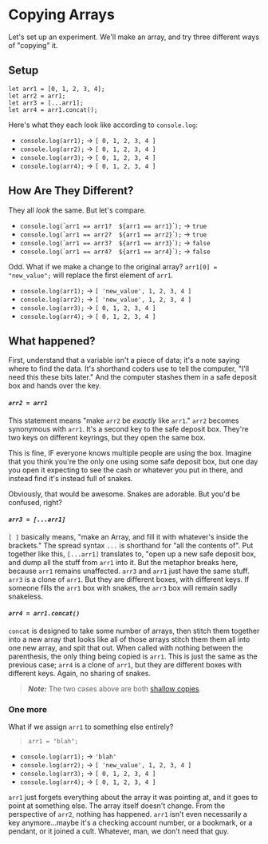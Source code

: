 # Copying Arrays

Let's set up an experiment. We'll make an array, and try three different ways of "copying" it.

## Setup

```
let arr1 = [0, 1, 2, 3, 4];
let arr2 = arr1;
let arr3 = [...arr1];
let arr4 = arr1.concat();
```

Here's what they each look like according to `console.log`:
- `console.log(arr1);` →  `[ 0, 1, 2, 3, 4 ]`
- `console.log(arr2);` →  `[ 0, 1, 2, 3, 4 ]`
- `console.log(arr3);` →  `[ 0, 1, 2, 3, 4 ]`
- `console.log(arr4);` →  `[ 0, 1, 2, 3, 4 ]`

## How Are They Different?

They all *look* the same. But let's compare.

- `console.log(`\``arr1 == arr1?  ${arr1 == arr1}`\``);` → `true`
- `console.log(`\``arr1 == arr2?  ${arr1 == arr2}`\``);` → `true`
- `console.log(`\``arr1 == arr3?  ${arr1 == arr3}`\``);` → `false`
- `console.log(`\``arr1 == arr4?  ${arr1 == arr4}`\``);` → `false`

Odd. What if we make a change to the original array?
`arr1[0] = "new_value";` will replace the first element of `arr1`.

- `console.log(arr1);` →  `[ 'new_value', 1, 2, 3, 4 ]`
- `console.log(arr2);` →  `[ 'new_value', 1, 2, 3, 4 ]`
- `console.log(arr3);` →  `[ 0, 1, 2, 3, 4 ]`
- `console.log(arr4);` →  `[ 0, 1, 2, 3, 4 ]`

## What happened?

First, understand that a variable isn't a piece of data; it's a note saying where to find the data. It's shorthand coders use to tell the computer, "I'll need this these bits later." And the computer stashes them in a safe deposit box and hands over the key.

#### _`arr2 = arr1`_

This statement means "make `arr2` be _exactly_ like `arr1`." `arr2` becomes synonymous with `arr1`. It's a second key to the safe deposit box. They're two keys on different keyrings, but they open the same box.

This is fine, IF everyone knows multiple people are using the box. Imagine that you think you're the only one using some safe deposit box, but one day you open it expecting to see the cash or whatever you put in there, and instead find it's instead full of snakes.

Obviously, that would be awesome. Snakes are adorable. But you'd be confused, right?

#### _`arr3 = [...arr1]`_

`[ ]` basically means, "make an Array, and fill it with whatever's inside the brackets." The spread syntax `...` is shorthand for "all the contents of". Put together like this, `[...arr1]` translates to, "open up a new safe deposit box, and dump all the stuff from `arr1` into it. But the metaphor breaks here, because `arr1` remains unaffected. `arr3` and `arr1` just have the same stuff. `arr3` is a clone of `arr1`. But they are different boxes, with different keys. If someone fills the `arr1` box with snakes, the `arr3` box will remain sadly snakeless.

#### _`arr4 = arr1.concat()`_

`concat` is designed to take some number of arrays, then stitch them together into a new array that looks like all of those arrays stitch them them all into one new array, and spit that out. When called with nothing between the parenthesis, the only thing being copied is `arr1`. This is just the same as the previous case; `arr4` is a clone of `arr1`, but they are different boxes with different keys. Again, no sharing of snakes.

> **_Note:_** The two cases above are both [shallow copies](https://developer.mozilla.org/en-US/docs/Glossary/Shallow_copy).


### One more

What if we assign `arr1` to something else entirely?

> `arr1 = "blah";`

- `console.log(arr1);` →  `'blah'`
- `console.log(arr2);` →  `[ 'new_value', 1, 2, 3, 4 ]`
- `console.log(arr3);` →  `[ 0, 1, 2, 3, 4 ]`
- `console.log(arr4);` →  `[ 0, 1, 2, 3, 4 ]`

`arr1` just forgets everything about the array it was pointing at, and it goes to point at something else. The array itself doesn't change. From the perspective of `arr2`, nothing has happened. `arr1` isn't even necessarily a key anymore...maybe it's a checking account number, or a bookmark, or a pendant, or it joined a cult. Whatever, man, we don't need that guy.
